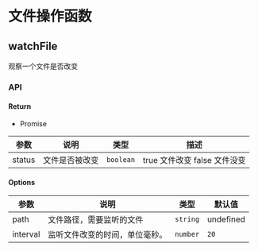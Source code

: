# 文件操作函数

## watchFile 

观察一个文件是否改变

### API
#### Return

- Promise

| 参数      | 说明         | 类型        | 描述                         |
| -------- | -------------| -----------|---------------------------- |
| status   | 文件是否被改变 | `boolean`  | true 文件改变 false 文件没变   |                 

#### Options

| 参数                    | 说明                        | 类型      | 默认值 |
| ---------------------- | --------------------------  | --------- | ------ |
| path                   | 文件路径，需要监听的文件        | `string`  | undefined    |
| interval               | 监听文件改变的时间，单位毫秒。   | `number` | `20` |


